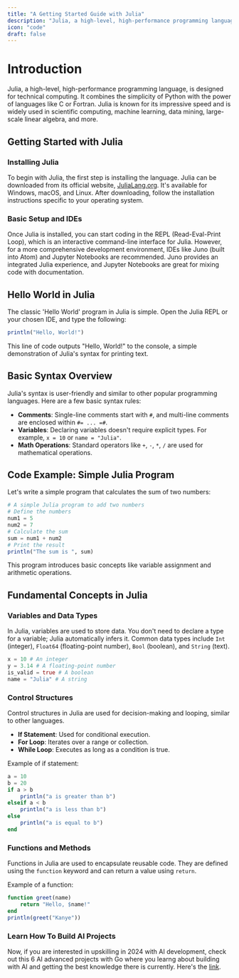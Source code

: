 ```yaml
---
title: "A Getting Started Guide with Julia"
description: "Julia, a high-level, high-performance programming language, is designed for technical computing"
icon: "code"
draft: false
---
```


# Introduction

Julia, a high-level, high-performance programming language, is designed for technical computing. It combines the simplicity of Python with the power of languages like C or Fortran. Julia is known for its impressive speed and is widely used in scientific computing, machine learning, data mining, large-scale linear algebra, and more.

## Getting Started with Julia

### Installing Julia

To begin with Julia, the first step is installing the language. Julia can be downloaded from its official website, [JuliaLang.org](https://julialang.org/). It's available for Windows, macOS, and Linux. After downloading, follow the installation instructions specific to your operating system.

### Basic Setup and IDEs

Once Julia is installed, you can start coding in the REPL (Read-Eval-Print Loop), which is an interactive command-line interface for Julia. However, for a more comprehensive development environment, IDEs like Juno (built into Atom) and Jupyter Notebooks are recommended. Juno provides an integrated Julia experience, and Jupyter Notebooks are great for mixing code with documentation.

## Hello World in Julia

The classic 'Hello World' program in Julia is simple. Open the Julia REPL or your chosen IDE, and type the following:

```julia
println("Hello, World!")
```

This line of code outputs "Hello, World!" to the console, a simple demonstration of Julia's syntax for printing text.

## Basic Syntax Overview

Julia's syntax is user-friendly and similar to other popular programming languages. Here are a few basic syntax rules:
- **Comments**: Single-line comments start with `#`, and multi-line comments are enclosed within `#= ... =#`.
- **Variables**: Declaring variables doesn't require explicit types. For example, `x = 10` or `name = "Julia"`.
- **Math Operations**: Standard operators like `+`, `-`, `*`, `/` are used for mathematical operations.

## Code Example: Simple Julia Program

Let's write a simple program that calculates the sum of two numbers:

```julia
# A simple Julia program to add two numbers
# Define the numbers
num1 = 5
num2 = 7
# Calculate the sum
sum = num1 + num2
# Print the result
println("The sum is ", sum)
```

This program introduces basic concepts like variable assignment and arithmetic operations.

## Fundamental Concepts in Julia

### Variables and Data Types

In Julia, variables are used to store data. You don't need to declare a type for a variable; Julia automatically infers it. Common data types include `Int` (integer), `Float64` (floating-point number), `Bool` (boolean), and `String` (text).

```julia
x = 10 # An integer
y = 3.14 # A floating-point number
is_valid = true # A boolean
name = "Julia" # A string
```

### Control Structures

Control structures in Julia are used for decision-making and looping, similar to other languages.
- **If Statement**: Used for conditional execution.
- **For Loop**: Iterates over a range or collection.
- **While Loop**: Executes as long as a condition is true.

Example of if statement:

```julia
a = 10
b = 20
if a > b
    println("a is greater than b")
elseif a < b
    println("a is less than b")
else
    println("a is equal to b")
end
```

### Functions and Methods

Functions in Julia are used to encapsulate reusable code. They are defined using the `function` keyword and can return a value using `return`.

Example of a function:

```julia
function greet(name)
    return "Hello, $name!"
end
println(greet("Kanye"))
```

### Learn How To Build AI Projects

Now, if you are interested in upskilling in 2024 with AI development, check out this 6 AI advanced projects with Go where you learng about building with AI and getting the best knowledge there is currently. Here's the [link](https://akhilsharmatech.gumroad.com/l/zgxqq).
